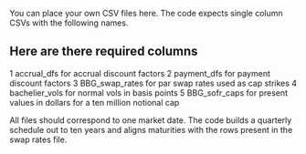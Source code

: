 You can place your own CSV files here. The code expects single column CSVs with the following names.

## Here are there required columns
1  accrual_dfs for accrual discount factors
2  payment_dfs for payment discount factors
3  BBG_swap_rates for par swap rates used as cap strikes
4  bachelier_vols for normal vols in basis points
5  BBG_sofr_caps for present values in dollars for a ten million notional cap

All files should correspond to one market date. The code builds a quarterly schedule out to ten years and aligns maturities with the rows present in the swap rates file.
